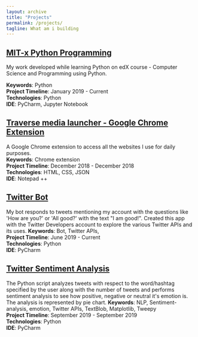 ```yaml
---
layout: archive
title: "Projects"
permalink: /projects/
tagline: What am i building
---
```



## [MIT-x Python Programming](https://github.com/ashmichheda/MITx-6.00.1x-python-programming)
My work developed while learning Python on edX course - Computer Science and Programming using Python.<br/>

**Keywords**: Python <br/>
**Project Timeline**: January 2019 - Current <br/>
**Technologies**: Python <br/>
**IDE**: PyCharm, Jupyter Notebook <br/>

## [Traverse media launcher - Google Chrome Extension](https://github.com/ashmichheda/traverse-media-launcher)
A Google Chrome extension to access all the websites I use for daily purposes.<br/>
**Keywords**: Chrome extension <br/>
**Project Timeline**: December 2018 - December 2018 <br/>
**Technologies**: HTML, CSS, JSON <br/>
**IDE**: Notepad ++ <br/>

## [Twitter Bot](https://github.com/ashmichheda/twitter-bot)
My bot responds to tweets mentioning my account with the questions like 'How are you?' or 'All good?' with the text "I am good!". Created this app with the Twitter Developers account to explore the various Twitter APIs and its uses.
**Keywords**: Bot, Twitter APIs, <br/>
**Project Timeline**: June 2019 - Current <br/>
**Technologies**: Python <br/>
**IDE**: PyCharm <br/>

## [Twitter Sentiment Analysis](https://github.com/ashmichheda/twitter-sentiment-analysis)
The Python script analyzes tweets with respect to the word/hashtag specified by the user along with the number of tweets and performs sentiment analysis to see how positive, negative or neutral it's emotion is. The analysis is represented by pie chart.
**Keywords**: NLP, Sentiment-analysis, emotion, Twitter APIs, TextBlob, Matplotlib, Tweepy <br/>
**Project Timeline**: September 2019 - September 2019 <br/>
**Technologies**: Python <br/>
**IDE**: PyCharm <br/>

